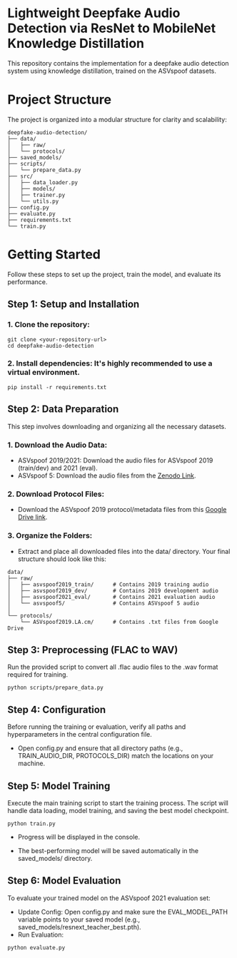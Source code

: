 # Lightweight Deepfake Audio Detection via ResNet to MobileNet Knowledge Distillation

This repository contains the implementation for a deepfake audio detection system using knowledge distillation, trained on the ASVspoof datasets.

# Project Structure

The project is organized into a modular structure for clarity and scalability:

```
deepfake-audio-detection/
├── data/
│   ├── raw/
│   └── protocols/
├── saved_models/
├── scripts/
│   └── prepare_data.py
├── src/
│   ├── data_loader.py
│   ├── models/
│   ├── trainer.py
│   └── utils.py
├── config.py
├── evaluate.py
├── requirements.txt
└── train.py
```

# Getting Started

Follow these steps to set up the project, train the model, and evaluate its performance.

## Step 1: Setup and Installation

### 1. Clone the repository:

```
git clone <your-repository-url>
cd deepfake-audio-detection
```

### 2. Install dependencies: It's highly recommended to use a virtual environment.

```
pip install -r requirements.txt
```

## Step 2: Data Preparation

This step involves downloading and organizing all the necessary datasets.

### 1. Download the Audio Data:

- ASVspoof 2019/2021: Download the audio files for ASVspoof 2019 (train/dev) and 2021 (eval).
- ASVspoof 5: Download the audio files from the [Zenodo Link](https://zenodo.org/records/14498691).

### 2. Download Protocol Files:

- Download the ASVspoof 2019 protocol/metadata files from this [Google Drive link](https://drive.google.com/drive/folders/1dtrVv2Z9V-k020tdSVYDiaGv6pV2Lg-7?).

### 3. Organize the Folders:

- Extract and place all downloaded files into the data/ directory. Your final structure should look like this:

```
data/
├── raw/
│   ├── asvspoof2019_train/      # Contains 2019 training audio
│   ├── asvspoof2019_dev/        # Contains 2019 development audio
│   ├── asvspoof2021_eval/       # Contains 2021 evaluation audio
│   └── asvspoof5/               # Contains ASVspoof 5 audio
│
└── protocols/
    └── ASVspoof2019.LA.cm/      # Contains .txt files from Google Drive
```

## Step 3: Preprocessing (FLAC to WAV)

Run the provided script to convert all .flac audio files to the .wav format required for training.

```
python scripts/prepare_data.py
```

## Step 4: Configuration

Before running the training or evaluation, verify all paths and hyperparameters in the central configuration file.

- Open config.py and ensure that all directory paths (e.g., TRAIN_AUDIO_DIR, PROTOCOLS_DIR) match the locations on your machine.

## Step 5: Model Training

Execute the main training script to start the training process. The script will handle data loading, model training, and saving the best model checkpoint.

```
python train.py
```

- Progress will be displayed in the console.

- The best-performing model will be saved automatically in the saved_models/ directory.

## Step 6: Model Evaluation

To evaluate your trained model on the ASVspoof 2021 evaluation set:

- Update Config: Open config.py and make sure the EVAL_MODEL_PATH variable points to your saved model (e.g., saved_models/resnext_teacher_best.pth).
- Run Evaluation:

```
python evaluate.py
```
